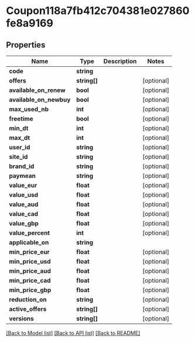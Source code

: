 # Coupon118a7fb412c704381e027860fe8a9169

## Properties
Name | Type | Description | Notes
------------ | ------------- | ------------- | -------------
**code** | **string** |  | 
**offers** | **string[]** |  | [optional] 
**available_on_renew** | **bool** |  | [optional] 
**available_on_newbuy** | **bool** |  | [optional] 
**max_used_nb** | **int** |  | [optional] 
**freetime** | **bool** |  | [optional] 
**min_dt** | **int** |  | [optional] 
**max_dt** | **int** |  | [optional] 
**user_id** | **string** |  | [optional] 
**site_id** | **string** |  | [optional] 
**brand_id** | **string** |  | [optional] 
**paymean** | **string** |  | [optional] 
**value_eur** | **float** |  | [optional] 
**value_usd** | **float** |  | [optional] 
**value_aud** | **float** |  | [optional] 
**value_cad** | **float** |  | [optional] 
**value_gbp** | **float** |  | [optional] 
**value_percent** | **int** |  | [optional] 
**applicable_on** | **string** |  | 
**min_price_eur** | **float** |  | [optional] 
**min_price_usd** | **float** |  | [optional] 
**min_price_aud** | **float** |  | [optional] 
**min_price_cad** | **float** |  | [optional] 
**min_price_gbp** | **float** |  | [optional] 
**reduction_on** | **string** |  | [optional] 
**active_offers** | **string[]** |  | [optional] 
**versions** | **string[]** |  | [optional] 

[[Back to Model list]](../../README.md#documentation-for-models) [[Back to API list]](../../README.md#documentation-for-api-endpoints) [[Back to README]](../../README.md)

